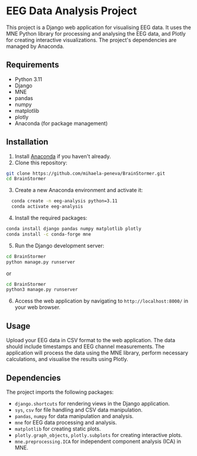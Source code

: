 # EEG Data Analysis Project

This project is a Django web application for visualising EEG data. It uses the MNE Python library for processing and analysing the EEG data, and Plotly for creating interactive visualizations. The project's dependencies are managed by Anaconda.

## Requirements

- Python 3.11
- Django
- MNE
- pandas
- numpy
- matplotlib
- plotly
- Anaconda (for package management)

## Installation

1. Install [Anaconda](https://www.anaconda.com/products/distribution) if you haven't already.
2. Clone this repository:
```bash
git clone https://github.com/mihaela-peneva/BrainStormer.git
cd BrainStormer
```

3. Create a new Anaconda environment and activate it:
```bash
  conda create -n eeg-analysis python=3.11
  conda activate eeg-analysis
```

4. Install the required packages:
```bash
conda install django pandas numpy matplotlib plotly
conda install -c conda-forge mne
```

5. Run the Django development server:
```bash
cd BrainStormer
python manage.py runserver
```
or
```bash
cd BrainStormer
python3 manage.py runserver
```

6. Access the web application by navigating to `http://localhost:8000/` in your web browser.

## Usage

Upload your EEG data in CSV format to the web application. The data should include timestamps and EEG channel measurements. The application will process the data using the MNE library, perform necessary calculations, and visualise the results using Plotly.

## Dependencies

The project imports the following packages:

- `django.shortcuts` for rendering views in the Django application.
- `sys`, `csv` for file handling and CSV data manipulation.
- `pandas`, `numpy` for data manipulation and analysis.
- `mne` for EEG data processing and analysis.
- `matplotlib` for creating static plots.
- `plotly.graph_objects`, `plotly.subplots` for creating interactive plots.
- `mne.preprocessing.ICA` for independent component analysis (ICA) in MNE.



